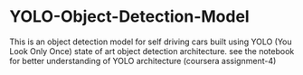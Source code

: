 # YOLO-Object-Detection-Model
This is an object detection model for self driving cars built using YOLO (You Look Only Once) state of art object detection architecture. see the notebook for better understanding of YOLO architecture  (coursera assignment-4)
